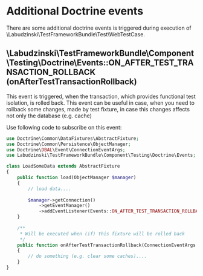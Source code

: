 # Additional Doctrine events

There are some additional doctrine events is triggered during execution of \Labudzinski\TestFrameworkBundle\Test\WebTestCase.

## \Labudzinski\TestFrameworkBundle\Component\Testing\Doctrine\Events::ON_AFTER_TEST_TRANSACTION_ROLLBACK (onAfterTestTransactionRollback)

This event is triggered, when the transaction, which provides functional test isolation, is rolled back.
This event can be useful in case, when you need to rollback some changes, made by test fixture, in case this changes affects not only the database (e.g. cache)

Use following code to subscribe on this event:
```php
use Doctrine\Common\DataFixtures\AbstractFixture;
use Doctrine\Common\Persistence\ObjectManager;
use Doctrine\DBAL\Event\ConnectionEventArgs;
use Labudzinski\TestFrameworkBundle\Component\Testing\Doctrine\Events;

class LoadSomeData extends AbstractFixture
{
    public function load(ObjectManager $manager)
    {
        // load data....
        
        $manager->getConnection()
            ->getEventManager()
            ->addEventListener(Events::ON_AFTER_TEST_TRANSACTION_ROLLBACK, $this);    
    }
    
    /**
     * Will be executed when (if) this fixture will be rolled back
     */
    public function onAfterTestTransactionRollback(ConnectionEventArgs $args)
    {
        // do something (e.g. clear some caches)....
    }    
}
``` 
